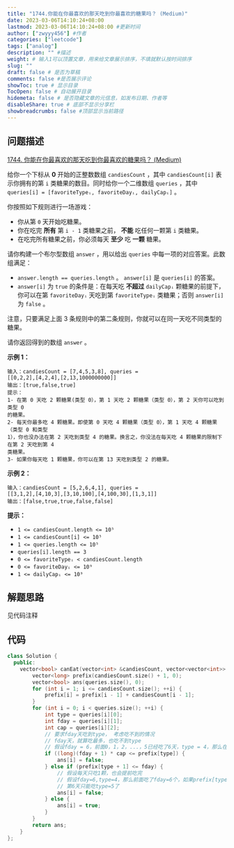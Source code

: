 ```yaml
---
title: "1744.你能在你最喜欢的那天吃到你最喜欢的糖果吗？ (Medium)"
date: 2023-03-06T14:10:24+08:00
lastmod: 2023-03-06T14:10:24+08:00 #更新时间
author: ["zwyyy456"] #作者
categories: ["leetcode"]
tags: ["analog"]
description: "" #描述
weight: # 输入1可以顶置文章，用来给文章展示排序，不填就默认按时间排序
slug: ""
draft: false # 是否为草稿
comments: false #是否展示评论
showToc: true # 显示目录
TocOpen: false # 自动展开目录
hidemeta: false # 是否隐藏文章的元信息，如发布日期、作者等
disableShare: true # 底部不显示分享栏
showbreadcrumbs: false #顶部显示当前路径
---
```

## 问题描述
[1744. 你能在你最喜欢的那天吃到你最喜欢的糖果吗？ (Medium)](https://leetcode.cn/problems/can-you-eat-your-favorite-candy-on-your-favorite-day/)

给你一个下标从 **0** 开始的正整数数组 `candiesCount` ，其中 `candiesCount[i]`
表示你拥有的第 `i` 类糖果的数目。同时给你一个二维数组 `queries` ，其中 `queries[i] =
[favoriteTypeᵢ, favoriteDayᵢ, dailyCapᵢ]` 。

你按照如下规则进行一场游戏：

- 你从第 `0` 天开始吃糖果。
- 你在吃完 **所有** 第 `i - 1` 类糖果之前， **不能** 吃任何一颗第 `i` 类糖果。
- 在吃完所有糖果之前，你必须每天 **至少** 吃 **一颗** 糖果。

请你构建一个布尔型数组 `answer` ，用以给出 `queries` 中每一项的对应答案。此数组满足：

- `answer.length == queries.length` 。 `answer[i]` 是
`queries[i]` 的答案。
- `answer[i]` 为 `true` 的条件是：在每天吃 **不超过** `dailyCapᵢ`
颗糖果的前提下，你可以在第 `favoriteDayᵢ` 天吃到第 `favoriteTypeᵢ` 类糖果；否则
`answer[i]` 为 `false` 。

注意，只要满足上面 3 条规则中的第二条规则，你就可以在同一天吃不同类型的糖果。

请你返回得到的数组 `answer` 。

**示例 1：**

```
输入：candiesCount = [7,4,5,3,8], queries =
[[0,2,2],[4,2,4],[2,13,1000000000]]
输出：[true,false,true]
提示：
1- 在第 0 天吃 2 颗糖果(类型 0），第 1 天吃 2 颗糖果（类型 0），第 2 天你可以吃到类型 0
的糖果。
2- 每天你最多吃 4 颗糖果。即使第 0 天吃 4 颗糖果（类型 0），第 1 天吃 4 颗糖果（类型 0 和类型
1），你也没办法在第 2 天吃到类型 4 的糖果。换言之，你没法在每天吃 4 颗糖果的限制下在第 2 天吃到第 4
类糖果。
3- 如果你每天吃 1 颗糖果，你可以在第 13 天吃到类型 2 的糖果。

```

**示例 2：**

```
输入：candiesCount = [5,2,6,4,1], queries =
[[3,1,2],[4,10,3],[3,10,100],[4,100,30],[1,3,1]]
输出：[false,true,true,false,false]

```

**提示：**

- `1 <= candiesCount.length <= 10⁵`
- `1 <= candiesCount[i] <= 10⁵`
- `1 <= queries.length <= 10⁵`
- `queries[i].length == 3`
- `0 <= favoriteTypeᵢ < candiesCount.length`
- `0 <= favoriteDayᵢ <= 10⁹`
- `1 <= dailyCapᵢ <= 10⁹`

## 解题思路
见代码注释

## 代码
```cpp
class Solution {
  public:
    vector<bool> canEat(vector<int> &candiesCount, vector<vector<int>> &queries) {
        vector<long> prefix(candiesCount.size() + 1, 0);
        vector<bool> ans(queries.size(), 0);
        for (int i = 1; i <= candiesCount.size(); ++i) {
            prefix[i] = prefix[i - 1] + candiesCount[i - 1];
        }
        for (int i = 0; i < queries.size(); ++i) {
            int type = queries[i][0];
            int fday = queries[i][1];
            int cap = queries[i][2];
            // 要求fday天吃到type， 考虑吃不到的情况
            // fday天，就算吃最多，也吃不到type
            // 假设fday = 6，前面0，1，2，...，5已经吃了6天，type = 4，那么在第六天，一共七天，必须要能吃到type = 4的糖果，说明这七天能吃的糖果要大于prefix[4]（前4种糖果的数量）
            if ((long)(fday + 1) * cap <= prefix[type]) {
                ans[i] = false;
            } else if (prefix[type + 1] <= fday) {
                // 假设每天只吃1颗，也会提前吃完
                // 假设fday=6,type=4，那么前面吃了fday=6个，如果prefix[type+1] <= 6，此时0，1，2，3，4种都吃掉了
                // 第6天只能吃type=5了
                ans[i] = false;
            } else {
                ans[i] = true;
            }
        }
        return ans;
    }
};
```